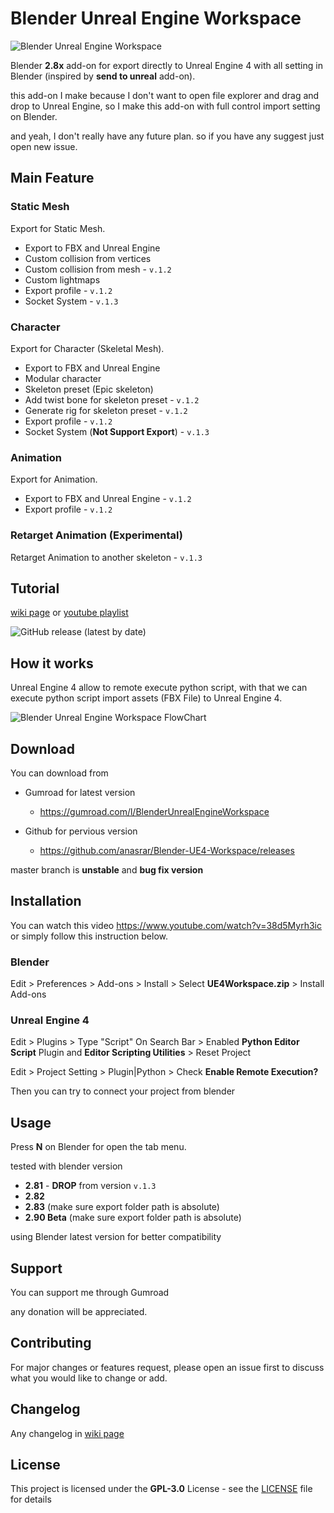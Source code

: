 # Blender Unreal Engine Workspace

![Blender Unreal Engine Workspace](https://repository-images.githubusercontent.com/259026402/3ce99f00-cd76-11ea-9dc6-db0929afbbb2)

Blender **2.8x** add-on for export directly to Unreal Engine 4 with all setting in Blender (inspired by **send to unreal** add-on).

this add-on I make because I don't want to open file explorer and drag and drop to Unreal Engine, so I make this add-on with full control import setting on Blender.

and yeah, I don't really have any future plan. so if you have any suggest just open new issue.

## Main Feature

### Static Mesh

Export for Static Mesh.

- Export to FBX and Unreal Engine
- Custom collision from vertices
- Custom collision from mesh - ```v.1.2```
- Custom lightmaps
- Export profile - ```v.1.2```
- Socket System - ```v.1.3```

### Character

Export for Character (Skeletal Mesh).

- Export to FBX and Unreal Engine  
- Modular character
- Skeleton preset (Epic skeleton)
- Add twist bone for skeleton preset - ```v.1.2```
- Generate rig for skeleton preset - ```v.1.2```
- Export profile - ```v.1.2```
- Socket System (**Not Support Export**) - ```v.1.3```

### Animation

Export for Animation.

- Export to FBX and Unreal Engine - ```v.1.2```  
- Export profile - ```v.1.2```

### Retarget Animation (Experimental)

Retarget Animation to another skeleton - ```v.1.3```

## Tutorial

[wiki page](https://github.com/anasrar/Blender-UE4-Workspace/wiki) or [youtube playlist](https://www.youtube.com/playlist?list=PLolnhUV-ZzXrXx1gJunoknuni8klsy0wH)

![GitHub release (latest by date)](https://img.shields.io/github/v/release/anasrar/Blender-UE4-Workspace?style=flat-square)

## How it works

Unreal Engine 4 allow to remote execute python script, with that we can execute python script import assets (FBX File) to Unreal Engine 4.

![Blender Unreal Engine Workspace FlowChart](https://user-images.githubusercontent.com/38805204/82159805-2d079780-98bb-11ea-92a2-9a9c1628b429.png)

## Download

You can download from

- Gumroad for latest version
  - https://gumroad.com/l/BlenderUnrealEngineWorkspace

- Github for pervious version
  - https://github.com/anasrar/Blender-UE4-Workspace/releases

master branch is **unstable** and **bug fix version**

## Installation

You can watch this video https://www.youtube.com/watch?v=38d5Myrh3ic or simply follow this instruction below.

### Blender

Edit > Preferences > Add-ons > Install > Select **UE4Workspace.zip** > Install Add-ons

### Unreal Engine 4

Edit > Plugins > Type "Script" On Search Bar > Enabled **Python Editor Script** Plugin and **Editor Scripting Utilities** > Reset Project

Edit > Project Setting > Plugin|Python > Check **Enable Remote Execution?**

Then you can try to connect your project from blender

## Usage

Press **N** on Blender for open the tab menu.

tested with blender version

- **2.81** - **DROP** from version ```v.1.3```
- **2.82**
- **2.83** (make sure export folder path is absolute)
- **2.90 Beta** (make sure export folder path is absolute)

using Blender latest version for better compatibility

## Support

You can support me through Gumroad

any donation will be appreciated.

## Contributing

For major changes or features request, please open an issue first to discuss what you would like to change or add.

## Changelog

Any changelog in [wiki page](https://github.com/anasrar/Blender-UE4-Workspace/wiki/Changelog) 

## License

This project is licensed under the **GPL-3.0** License - see the [LICENSE](LICENSE) file for details